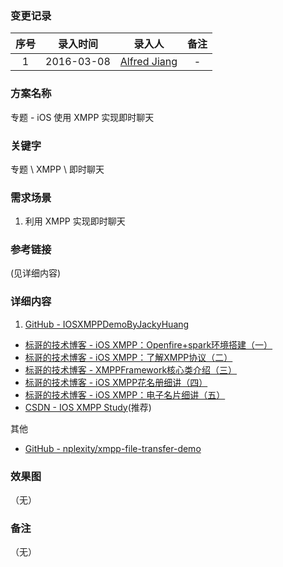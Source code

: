 ### 变更记录

| 序号 | 录入时间 | 录入人 | 备注 |
|:--------:|:--------:|:--------:|:--------:|
| 1 | 2016-03-08 | [Alfred Jiang](https://github.com/viktyz) | - |

### 方案名称

专题 - iOS 使用 XMPP 实现即时聊天

### 关键字

专题 \ XMPP \ 即时聊天

### 需求场景

1. 利用 XMPP 实现即时聊天

### 参考链接
(见详细内容)

### 详细内容

1. [GitHub - IOSXMPPDemoByJackyHuang](https://github.com/CoderJackyHuang/IOSXMPPDemoByJackyHuang)
* [标哥的技术博客 - iOS XMPP：Openfire+spark环境搭建（一）](http://www.henishuo.com/xmpp-spark-openfire-setup/) 
* [标哥的技术博客 - iOS XMPP：了解XMPP协议（二）](http://www.henishuo.com/ios-xmpp-introduce/)
* [标哥的技术博客 - XMPPFramework核心类介绍（三）](http://www.henishuo.com/xmppframeworkd-core-introduce/)
* [标哥的技术博客 - iOS XMPP花名册细讲（四）](http://www.henishuo.com/ios-xmpp-roster/)
* [标哥的技术博客 - iOS XMPP：电子名片细讲（五）](http://www.henishuo.com/xmpp-vcard/)
* [CSDN - IOS XMPP Study](http://blog.csdn.net/column/details/iosxmppstudy.html)(推荐)

其他

* [GitHub - nplexity/xmpp-file-transfer-demo](https://github.com/viktyz/xmpp-file-transfer-demo)

### 效果图
（无）

### 备注
（无）
